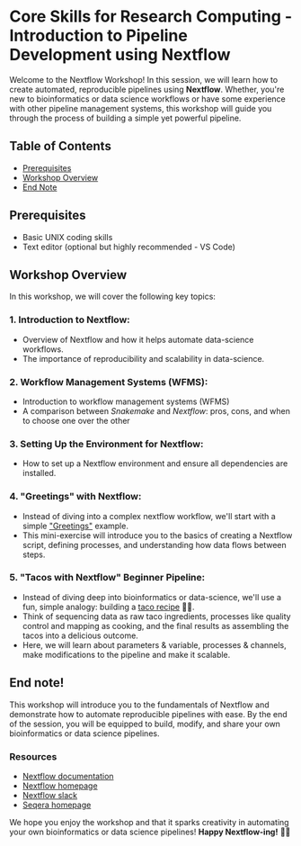 # Core Skills for Research Computing - Introduction to Pipeline Development using Nextflow

Welcome to the Nextflow Workshop! In this session, we will learn how to create automated, reproducible pipelines using **Nextflow**. Whether, you're new to bioinformatics or data science workflows or have some experience with other pipeline management systems, this workshop will guide you through the process of building a simple yet powerful pipeline.

## Table of Contents

- [Prerequisites](#prerequisites)
- [Workshop Overview](#workshop-overview)
- [End Note](#end-note)

## Prerequisites

- Basic UNIX coding skills
- Text editor (optional but highly recommended - VS Code)

## Workshop Overview

In this workshop, we will cover the following key topics:

### 1. Introduction to Nextflow:

- Overview of Nextflow and how it helps automate data-science workflows.
- The importance of reproducibility and scalability in data-science.

### 2. Workflow Management Systems (WFMS):

- Introduction to workflow management systems (WFMS)
- A comparison between _Snakemake_ and _Nextflow_: pros, cons, and when to choose one over the other

### 3. Setting Up the Environment for Nextflow:

- How to set up a Nextflow environment and ensure all dependencies are installed.

### 4. "Greetings" with Nextflow:

- Instead of diving into a complex nextflow workflow, we'll start with a simple ["Greetings"](./greetings/) example.
- This mini-exercise will introduce you to the basics of creating a Nextflow script, defining processes, and understanding how data flows between steps.

### 5. "Tacos with Nextflow" Beginner Pipeline:

- Instead of diving deep into bioinformatics or data-science, we'll use a fun, simple analogy: building a [taco recipe](./tacos/) 🌮🎉.
- Think of sequencing data as raw taco ingredients, processes like quality control and mapping as cooking, and the final results as assembling the tacos into a delicious outcome.
- Here, we will learn about parameters & variable, processes & channels, make modifications to the pipeline and make it scalable.

## End note!

This workshop will introduce you to the fundamentals of Nextflow and demonstrate how to automate reproducible pipelines with ease. By the end of the session, you will be equipped to build, modify, and share your own bioinformatics or data science pipelines.

### Resources

- [Nextflow documentation](https://www.nextflow.io/docs/latest/index.html)
- [Nextflow homepage](https://nextflow.io/)
- [Nextflow slack](https://nextflow.slack.com/join/shared_invite/zt-2viwl0txy-FnMU~L7gAsZCAdutGc_00w#/shared-invite/email)
- [Seqera homepage](https://seqera.io/)


We hope you enjoy the workshop and that it sparks creativity in automating your own bioinformatics or data science pipelines! **Happy Nextflow-ing!** 🚀🎉
